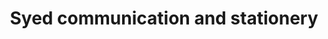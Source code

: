 ---
title: "Syed communication and stationery"
url: /karachi/syed-communication-and-stationery/
shop: Schreibwaren
---